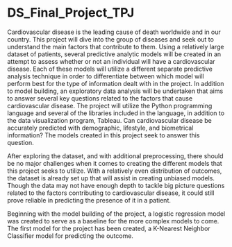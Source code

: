 # DS_Final_Project_TPJ
Cardiovascular disease is the leading cause of death worldwide and in our country. This project will dive into the group of diseases and seek out to understand the main factors that contribute to them. Using a relatively large dataset of patients, several predictive analytic models will be created in an attempt to assess whether or not an individual will have a cardiovascular disease. Each of these models will utilize a different separate predictive analysis technique in order to differentiate between which model will perform best for the type of information dealt with in the project. In addition to model building, an exploratory data analysis will be undertaken that aims to answer several key questions related to the factors that cause cardiovascular disease. The project will utilize the Python programming language and several of the libraries included in the language, in addition to the data visualization program, Tableau. Can cardiovascular disease be accurately predicted with demographic, lifestyle, and biometrical information? The models created in this project seek to answer this question. 

After exploring the dataset, and with additional preprocessing, there should be no major challenges when it comes to creating the different models that this project seeks to utilize. With a relatively even distribution of outcomes, the dataset is already set up that will assist in creating unbiased models. Though the data may not have enough depth to tackle big picture questions related to the factors contributing to cardiovascular disease, it could still prove reliable in predicting the presence of it in a patient.

Beginning with the model building of the project, a logistic regression model was created to serve as a baseline for the more complex models to come. The first model for the project has been created, a K-Nearest Neighbor Classifier model for predicting the outcome.
